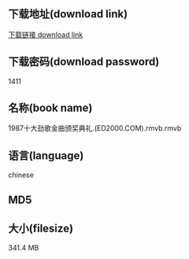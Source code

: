 ## 下载地址(download link)
[下载链接 download link](https://tutu365.netlify.app/?s=1987%E5%8D%81%E5%A4%A7%E5%8A%B2%E6%AD%8C%E9%87%91%E6%9B%B2%E9%A2%81%E5%A5%96%E5%85%B8%E7%A4%BC.%28ED2000.COM%29.rmvb)

## 下载密码(download password)
1411

## 名称(book name)
1987十大劲歌金曲颁奖典礼.(ED2000.COM).rmvb.rmvb

## 语言(language)
chinese

## MD5


## 大小(filesize)
341.4 MB
